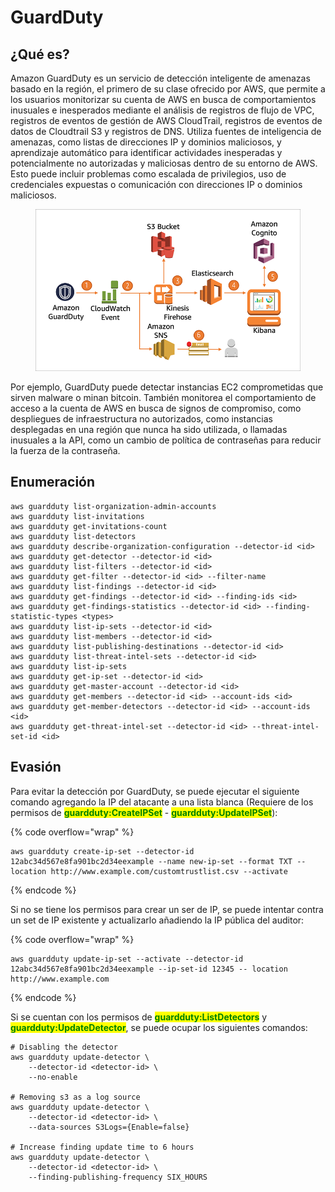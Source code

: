 # GuardDuty

## ¿Qué es?

Amazon GuardDuty es un servicio de detección inteligente de amenazas basado en la región, el primero de su clase ofrecido por AWS, que permite a los usuarios monitorizar su cuenta de AWS en busca de comportamientos inusuales e inesperados mediante el análisis de registros de flujo de VPC, registros de eventos de gestión de AWS CloudTrail, registros de eventos de datos de Cloudtrail S3 y registros de DNS. Utiliza fuentes de inteligencia de amenazas, como listas de direcciones IP y dominios maliciosos, y aprendizaje automático para identificar actividades inesperadas y potencialmente no autorizadas y maliciosas dentro de su entorno de AWS. Esto puede incluir problemas como escalada de privilegios, uso de credenciales expuestas o comunicación con direcciones IP o dominios maliciosos.

<figure><img src="../../.gitbook/assets/image (82).png" alt=""><figcaption></figcaption></figure>

Por ejemplo, GuardDuty puede detectar instancias EC2 comprometidas que sirven malware o minan bitcoin. También monitorea el comportamiento de acceso a la cuenta de AWS en busca de signos de compromiso, como despliegues de infraestructura no autorizados, como instancias desplegadas en una región que nunca ha sido utilizada, o llamadas inusuales a la API, como un cambio de política de contraseñas para reducir la fuerza de la contraseña.



## Enumeración

```
aws guardduty list-organization-admin-accounts
aws guardduty list-invitations
aws guardduty get-invitations-count
aws guardduty list-detectors
aws guardduty describe-organization-configuration --detector-id <id>
aws guardduty get-detector --detector-id <id>
aws guardduty list-filters --detector-id <id>
aws guardduty get-filter --detector-id <id> --filter-name
aws guardduty list-findings --detector-id <id>
aws guardduty get-findings --detector-id <id> --finding-ids <id>
aws guardduty get-findings-statistics --detector-id <id> --finding-statistic-types <types>
aws guardduty list-ip-sets --detector-id <id>
aws guardduty list-members --detector-id <id>
aws guardduty list-publishing-destinations --detector-id <id>
aws guardduty list-threat-intel-sets --detector-id <id>
aws guardduty list-ip-sets
aws guardduty get-ip-set --detector-id <id>
aws guardduty get-master-account --detector-id <id>
aws guardduty get-members --detector-id <id> --account-ids <id>
aws guardduty get-member-detectors --detector-id <id> --account-ids <id>
aws guardduty get-threat-intel-set --detector-id <id> --threat-intel-set-id <id>
```

## Evasión

Para evitar la detección por GuardDuty, se puede ejecutar el siguiente comando agregando la IP del atacante a una lista blanca (Requiere de los permisos de <mark style="color:green;">**guardduty:CreateIPSet**</mark> - <mark style="color:green;">**guardduty:UpdateIPSet**</mark>):

{% code overflow="wrap" %}
```
aws guardduty create-ip-set --detector-id 12abc34d567e8fa901bc2d34eexample --name new-ip-set --format TXT --location http://www.example.com/customtrustlist.csv --activate
```
{% endcode %}

Si no se tiene los permisos para crear un ser de IP, se puede intentar contra un set de IP existente y actualizarlo añadiendo la IP pública del auditor:

{% code overflow="wrap" %}
```
aws guardduty update-ip-set --activate --detector-id 12abc34d567e8fa901bc2d34eexample --ip-set-id 12345 -- location http://www.example.com
```
{% endcode %}



Si se cuentan con los permisos de <mark style="color:green;">**guardduty:ListDetectors**</mark> y <mark style="color:green;">**guardduty:UpdateDetector**</mark>, se puede ocupar los siguientes comandos:

```
# Disabling the detector
aws guardduty update-detector \
    --detector-id <detector-id> \
    --no-enable 

# Removing s3 as a log source
aws guardduty update-detector \
    --detector-id <detector-id> \
    --data-sources S3Logs={Enable=false}

# Increase finding update time to 6 hours
aws guardduty update-detector \
    --detector-id <detector-id> \
    --finding-publishing-frequency SIX_HOURS
```



